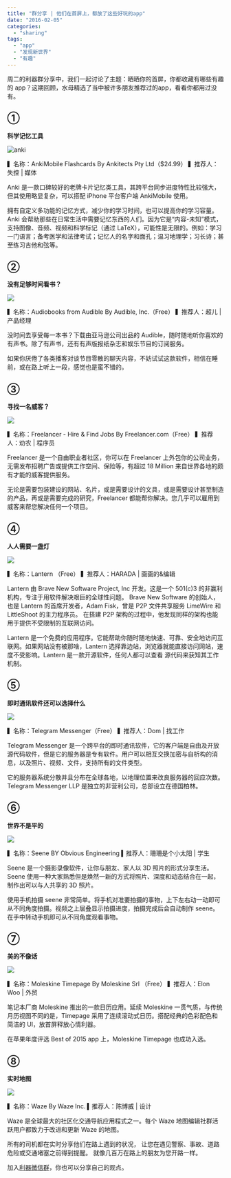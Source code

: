 ```yaml
---
title: "群分享 | 他们在首屏上，都放了这些好玩的app"
date: "2016-02-05"
categories: 
  - "sharing"
tags: 
  - "app"
  - "发现新世界"
  - "有趣"
---
```


周二的利器群分享中，我们一起讨论了主题：晒晒你的首屏，你都收藏有哪些有趣的 app？这期回顾，水母精选了当中被许多朋友推荐过的app，看看你都用过没有。

## ➀

**科学记忆工具**

![anki](/images/anki-500x196.jpg)

▍名称：AnkiMobile Flashcards By Ankitects Pty Ltd（$24.99） ▍推荐人：失控 | 媒体

Anki 是一款口碑较好的老牌卡片记忆类工具，其跨平台同步进度特性比较强大，但其使用略显复杂，可以搭配 iPhone 平台客户端 AnkiMobile 使用。

拥有自定义多功能的记忆方式，减少你的学习时间，也可以提高你的学习容量。Anki 会帮助那些在日常生活中需要记忆东西的人们。因为它是“内容-未知”模式，支持图像、音频、视频和科学标记（通过 LaTeX），可能性是无限的。例如：学习一门语言；备考医学和法律考试；记忆人的名字和面孔；温习地理学；习长诗；甚至练习吉他和弦等。

## ➁

**没有足够时间看书？**

![](/images/audible_logo_fb-444x333.jpg)

▍名称：Audiobooks from Audible By Audible, Inc.（Free） ▍推荐人：超儿 | 产品经理

没时间去享受每一本书？下载由亚马逊公司出品的 Audible，随时随地听你喜欢的有声书。除了有声书，还有有声版报纸杂志和娱乐节目的订阅服务。

如果你厌倦了各类播客对谈节目零散的聊天内容，不妨试试这款软件，相信在睡前，或在路上听上一段，感觉也是蛮不错的。

## ➂

**寻找一名威客？**

![](/images/default-500x161.jpg)

▍名称：Freelancer - Hire & Find Jobs By Freelancer.com（Free） ▍推荐人：劝农 | 程序员

Freelancer 是一个自由职业者社区，你可以在 Freelancer 上外包你的公司业务，无需发布招聘广告或提供工作空间、保险等，有超过 18 Million 来自世界各地的颇有才能的威客提供服务。

无论是需要包装建设的网站、名片，或是需要设计的文具，或是需要设计甚至制造的产品，再或是需要完成的研究，Freelancer 都能帮你解决。您几乎可以雇用到威客来帮您解决任何一个项目。

## ➃

**人人需要一盏灯**

![](/images/捕获-500x212.png)

▍名称：Lantern （Free） ▍推荐人：HARADA | 画画的&编辑

Lantern 由 Brave New Software Project, Inc 开发。这是一个 501(c)3 的非赢利机构，专注于用软件解决艰巨的全球性问题。 Brave New Software 的创始人，也是 Lantern 的首席开发者，Adam Fisk，曾是 P2P 文件共享服务 LimeWire 和 LittleShoot 的主力程序员。 在搭建 P2P 架构的过程中，他发现同样的架构也能用于提供不受限制的互联网访问。

Lantern 是一个免费的应用程序。它能帮助你随时随地快速、可靠、安全地访问互联网。如果网站没有被那啥，Lantern 选择靠边站，浏览器就能直接访问网站，速度不受影响。Lantern 是一款开源软件，任何人都可以查看 源代码来获知其工作机制。

## ➄

**即时通讯软件还可以选择什么**

![](/images/telegram-500x249.jpg)

▍名称：Telegram Messenger（Free） ▍推荐人：Dom | 找工作

Telegram Messenger 是一个跨平台的即时通讯软件，它的客户端是自由及开放源代码软件，但是它的服务器是专有软件。用户可以相互交换加密与自析构的消息，以及照片、视频、文件，支持所有的文件类型。

它的服务器系统分散并且分布在全球各地，以地理位置来改良服务器的回应次数。Telegram Messenger LLP 是独立的非营利公司，总部设立在德国柏林。

## ➅

**世界不是平的**

![](/images/seene.png)

▍名称：Seene BY Obvious Engineering ▍推荐人：珊珊是个小太阳 | 学生

Seene 是一个摄影录像软件，让你与朋友、家人以 3D 照片的形式分享生活。Seene 使用一种大家熟悉但是焕然一新的方式将照片、深度和动态结合在一起，制作出可以与人共享的 3D 照片。

使用手机拍摄 seene 非常简单。将手机对准要拍摄的事物，上下左右动一动即可从不同角度拍摄。视频之上层叠显示拍摄进度，拍摄完成后会自动制作 seene。在手中转动手机即可从不同角度观看事物。

## ➆

**美的不像话**

![](/images/捕获-1-500x231.png)

▍名称：Moleskine Timepage By Moleskine Srl （Free） ▍推荐人：Elon Woo | 外贸

笔记本厂商 Moleskine 推出的一款日历应用。延续 Moleskine 一贯气质，与传统月历视图不同的是，Timepage 采用了连续滚动式日历。搭配经典的色彩配色和简洁的 UI，放首屏释放心情利器。

在苹果年度评选 Best of 2015 app 上，Moleskine Timepage 也成功入选。

## ➇

**实时地图**

![](/images/waze-logo-500x196.jpg)

▍名称：Waze By Waze Inc. ▍推荐人：陈博威 | 设计

Waze 是全球最大的社区化交通导航应用程式之一。每个 Waze 地图编辑社群活跃用户都致力于改进和更新 Waze 的地图。

所有的司机都在实时分享他们在路上遇到的状况， 让您在遇见警察、事故、道路危险或交通堵塞之前得到提醒。 就像几百万在路上的朋友为您开路一样。

加入[利器微信群](https://liqi.io/groupchat/)，你也可以分享自己的观点。
